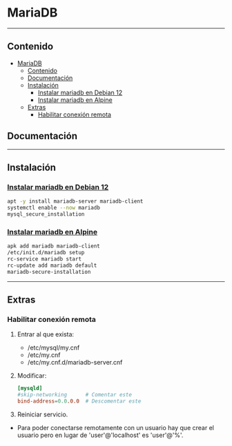 # MariaDB

---

## Contenido

- [MariaDB](#mariadb)
  - [Contenido](#contenido)
  - [Documentación](#documentación)
  - [Instalación](#instalación)
    - [Instalar mariadb en Debian 12](#instalar-mariadb-en-debian-12)
    - [Instalar mariadb en Alpine](#instalar-mariadb-en-alpine)
  - [Extras](#extras)
    - [Habilitar conexión remota](#habilitar-conexión-remota)

## Documentación

---

## Instalación

### [Instalar mariadb en Debian 12](https://voidnull.es/instalar-mariadb-en-debian-12/)

```sh
apt -y install mariadb-server mariadb-client
systemctl enable --now mariadb
mysql_secure_installation
```

### [Instalar mariadb en Alpine](https://www.librebyte.net/base-de-datos/como-instalar-mariadb-en-alpine-linux/)

```sh
apk add mariadb mariadb-client
/etc/init.d/mariadb setup
rc-service mariadb start
rc-update add mariadb default
mariadb-secure-installation 
```

---

## Extras

### Habilitar conexión remota
  
1. Entrar al que exista:

   - /etc/mysql/my.cnf
   - /etc/my.cnf
   - /etc/my.cnf.d/mariadb-server.cnf

2. Modificar:

    ```conf
    [mysqld]
    #skip-networking      # Comentar este
    bind-address=0.0.0.0  # Descomentar este
    ```

3. Reiniciar servicio.

- Para poder conectarse remotamente con un usuario hay que crear el usuario pero en lugar de 'user'@'localhost' es 'user'@'%'.
